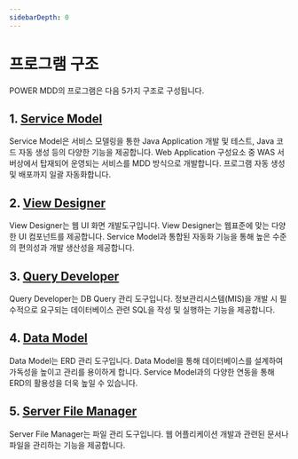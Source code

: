 ```yaml
---
sidebarDepth: 0
---
```

# 프로그램 구조

POWER MDD의 프로그램은 다음 5가지 구조로 구성됩니다.

## 1. [Service Model](/documentation/documentation/service-model)
Service Model은 서비스 모델링을 통한 Java Application 개발 및 테스트, Java 코드 자동 생성 등의 다양한 기능을 제공합니다. 
Web Application 구성요소 중 WAS 서버상에서 탑재되어 운영되는 서비스를 MDD 방식으로 개발합니다.
프로그램 자동 생성 및 배포까지 일괄 자동화합니다.

## 2. [View Designer](/documentation/documentation/view-designer)
View Designer는 웹 UI 화면 개발도구입니다.
View Designer는 웹표준에 맞는 다양한 UI 컴포넌트를 제공합니다. 
Service Model과 통합된 자동화 기능을 통해 높은 수준의 편의성과 개발 생산성을 제공합니다.

## 3. [Query Developer](/documentation/documentation/query-developer)
Query Developer는 DB Query 관리 도구입니다. 정보관리시스템(MIS)을 개발 시 필수적으로 요구되는 데이터베이스 관련 SQL을 작성 및 실행하는 기능을 제공합니다.

## 4. [Data Model](/documentation/documentation/data-model)
Data Model는 ERD 관리 도구입니다. Data Model을 통해 데이터베이스를 설계하여 가독성을 높이고 관리를 용이하게 합니다. Service Model과의 다양한 연동을 통해 ERD의 활용성을 더욱 높일 수 있습니다.

## 5. [Server File Manager](/documentation/documentation/server-file-manager)
Server File Manager는 파일 관리 도구입니다. 웹 어플리케이션 개발과 관련된 문서나 파일을 관리하는 기능을 제공합니다.